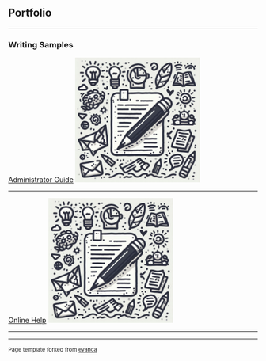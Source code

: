 ## Portfolio

---

### Writing Samples 

[Administrator Guide](/WritingSample_LicenseServerRedundancy_Bstork.pdf)
<img src="/WSicon.png?raw=true" style="width:50%;height:50%;"/>

---
[Online Help](/WritingSample_LibraryPhraseDataSourceExample_Bstork.pdf)
<img src="/WSicon.png?raw=true" style="width:50%;height:50%;"/>

---
<!--
[Project 3 Title](http://example.com/)
<img src="images/dummy_thumbnail.jpg?raw=true"/>

---

### Category Name 2

- [Project 1 Title](http://example.com/)
- [Project 2 Title](http://example.com/)
- [Project 3 Title](http://example.com/)
- [Project 4 Title](http://example.com/)
- [Project 5 Title](http://example.com/)

---
-->



---
<p style="font-size:11px">Page template forked from <a href="https://github.com/evanca/quick-portfolio">evanca</a></p>
<!-- Remove above link if you don't want to attibute -->
